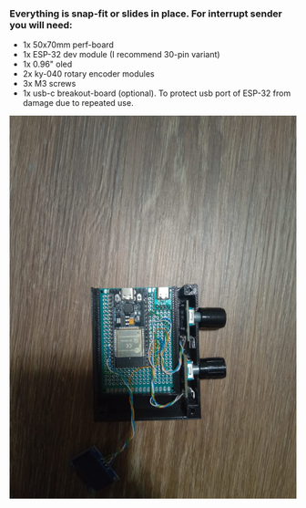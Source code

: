 ### Everything is snap-fit or slides in place. For interrupt sender you will need:

* 1x 50x70mm perf-board
* 1x ESP-32 dev module (I recommend 30-pin variant)
* 1x 0.96" oled
* 2x ky-040 rotary encoder modules
* 3x M3 screws
* 1x usb-c breakout-board (optional). To protect usb port of ESP-32 from damage due to repeated use.


![alt text](https://github.com/MrSimranjitSingh/AcMains_TC/blob/main/3d_models/sample.jpeg?raw=true)
